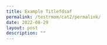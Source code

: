 ```yaml
---
title: Example Titlefdsaf
permalink: /testrmom/cat2/permalink/
date: 2022-08-29
layout: post
description: ""
---
```

